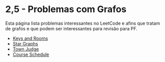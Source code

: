 # 2,5 - Problemas com Grafos

Esta página lista problemas interessantes no LeetCode e afins que tratam de grafos e que podem ser interessantes para revisão para PF.

- [Keys and Rooms](https://leetcode.com/problems/keys-and-rooms/)
- [Star Graphs](https://leetcode.com/problems/find-center-of-star-graph/)
- [Town Judge](https://leetcode.com/problems/find-the-town-judge/)
- [Course Schedule](https://leetcode.com/problems/course-schedule/description/)


